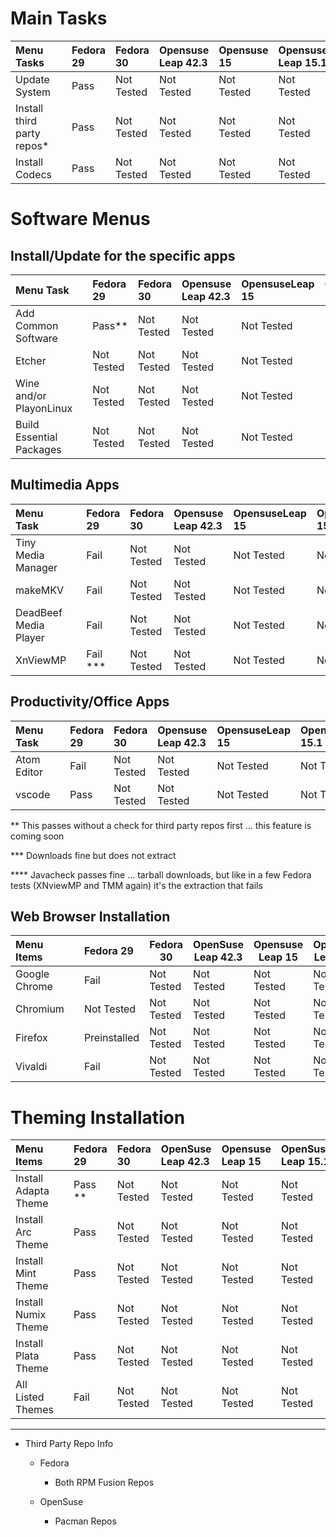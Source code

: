 
# Main Tasks 

| Menu Tasks                 |   | Fedora 29 | Fedora 30  | Opensuse Leap 42.3 | Opensuse 15 | Opensuse Leap 15.1 | OpenSuse TW |
|:---------------------------|:--|:----------|:-----------|:-------------------|:------------|:-------------------|:------------|
| Update System              |   | Pass      | Not Tested | Not Tested         | Not Tested  | Not Tested         | Pass        |
| Install third party repos* |   | Pass      | Not Tested | Not Tested         | Not Tested  | Not Tested         | Fail        |
| Install Codecs             |   | Pass      | Not Tested | Not Tested         | Not Tested  | Not Tested         | Not Tested  |


# Software Menus
## Install/Update for the specific apps

| Menu Task                |   | Fedora 29  | Fedora 30  | Opensuse Leap 42.3 | OpensuseLeap 15 | OpensuseLeap 15.1 | Opensuse TW |
|:-------------------------|:--|:-----------|:-----------|:-------------------|:----------------|:------------------|:------------|
| Add Common Software      |   | Pass**     | Not Tested | Not Tested         | Not Tested      | Not Tested        | Pass **     |
| Etcher                   |   | Not Tested | Not Tested | Not Tested         | Not Tested      | Not Tested        | Not Tested  |
| Wine and/or PlayonLinux  |   | Not Tested | Not Tested | Not Tested         | Not Tested      | Not Tested        | Fail        |
| Build Essential Packages |   | Not Tested | Not Tested | Not Tested         | Not Tested      | Not Tested        | Pass        |

## Multimedia Apps

| Menu Task             |   | Fedora 29 | Fedora 30  | Opensuse Leap 42.3 | OpensuseLeap 15 | OpensuseLeap 15.1 | Opensuse TW |
|:----------------------|:--|:----------|:-----------|:-------------------|:----------------|:------------------|:------------|
| Tiny Media Manager    |   | Fail      | Not Tested | Not Tested         | Not Tested      | Not Tested        | Fail ****   |
| makeMKV               |   | Fail      | Not Tested | Not Tested         | Not Tested      | Not Tested        | Not Tested  |
| DeadBeef Media Player |   | Fail      | Not Tested | Not Tested         | Not Tested      | Not Tested        | Pass        |
| XnViewMP              |   | Fail ***  | Not Tested | Not Tested         | Not Tested      | Not Tested        | Fail ****   |


## Productivity/Office Apps 

| Menu Task   |   | Fedora 29 | Fedora 30  | Opensuse Leap 42.3 | OpensuseLeap 15 | OpensuseLeap 15.1 | Opensuse TW |
|:------------|:--|:----------|:-----------|:-------------------|:----------------|:------------------|:------------|
| Atom Editor |   | Fail      | Not Tested | Not Tested         | Not Tested      | Not Tested        | Fail        |
| vscode      |   | Pass      | Not Tested | Not Tested         | Not Tested      | Not Tested        | Pass        |



** This passes without a check for third party repos first ... this feature is coming soon 

*** Downloads fine but does not extract

**** Javacheck passes fine ... tarball downloads, but like in a few Fedora tests (XNviewMP and TMM again) it's the extraction that fails

## Web Browser Installation 

| Menu Items    |   | Fedora 29    | Fedora 30  | OpenSuse Leap 42.3 | Opensuse Leap 15 | OpenSuse Leap 15.1 | OpenSuse Tw |
|:--------------|:--|:-------------|------------|--------------------|------------------|--------------------|-------------|
| Google Chrome |   | Fail         | Not Tested | Not Tested         | Not Tested       | Not Tested         | Pass        |
| Chromium      |   | Not Tested   | Not Tested | Not Tested         | Not Tested       | Not Tested         | Fail        |
| Firefox       |   | Preinstalled | Not Tested | Not Tested         | Not Tested       | Not Tested         | Not Tested  |
| Vivaldi       |   | Fail         | Not Tested | Not Tested         | Not Tested       | Not Tested         | Pass        |


# Theming Installation 

| Menu Items           |   | Fedora 29 | Fedora 30  | OpenSuse Leap 42.3 | Opensuse Leap 15 | OpenSuse Leap 15.1 | OpenSuse Tw |
|:---------------------|:--|:----------|:-----------|:-------------------|:-----------------|:-------------------|:------------|
| Install Adapta Theme |   | Pass **   | Not Tested | Not Tested         | Not Tested       | Not Tested         | Pass        |
| Install Arc Theme    |   | Pass      | Not Tested | Not Tested         | Not Tested       | Not Tested         | Pass        |
| Install Mint Theme   |   | Pass      | Not Tested | Not Tested         | Not Tested       | Not Tested         | Pass        |
| Install Numix Theme  |   | Pass      | Not Tested | Not Tested         | Not Tested       | Not Tested         | Pass        |
| Install Plata Theme  |   | Pass      | Not Tested | Not Tested         | Not Tested       | Not Tested         | Pass        |
| All Listed Themes    |   | Fail      | Not Tested | Not Tested         | Not Tested       | Not Tested         | Not Tested  |


--- 

- Third Party Repo Info

  - Fedora

    - Both RPM Fusion Repos

  - OpenSuse

    - Pacman Repos

